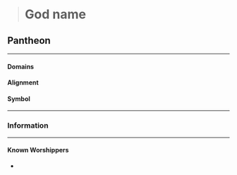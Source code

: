 ># God name

## Pantheon 

***

#### Domains 



#### Alignment



#### Symbol



***

### Information


***

#### Known Worshippers

-

